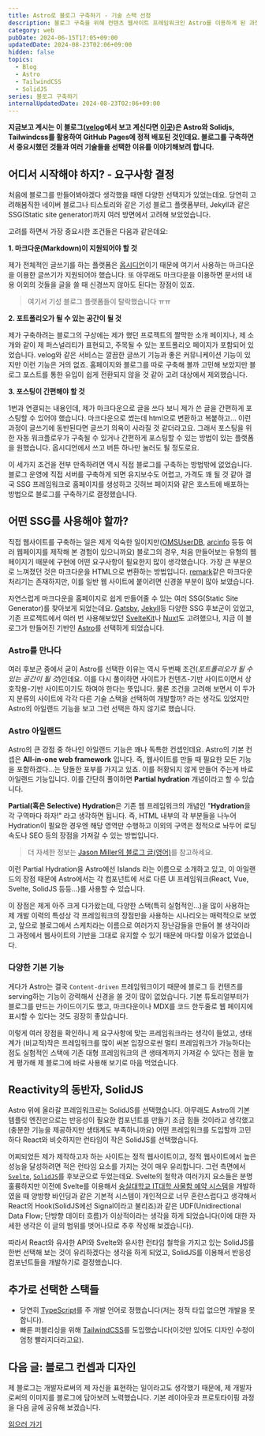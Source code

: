 ```yaml
---
title: Astro로 블로그 구축하기 - 기술 스택 선정
description: 블로그 구축을 위해 컨텐츠 웹사이트 프레임워크인 Astro를 이용하게 된 과정을 공유합니다.
category: web
pubDate: 2024-06-15T17:05+09:00
updatedDate: 2024-08-23T02:06+09:00
hidden: false
topics:
  - Blog
  - Astro
  - TailwindCSS
  - SolidJS
series: 블로그 구축하기
internalUpdatedDate: 2024-08-23T02:06+09:00
---
```


**지금보고 계시는 이 블로그([velog](https://velog.io/@eatsteak)에서 보고 계신다면 [이곳](https://eatsteak.dev/post/constructing-blog))은 Astro와 Solidjs, Tailwindcss를 활용하여 GitHub Pages에 정적 배포된 것인데요. 블로그를 구축하면서 중요시했던 것들과 여러 기술들을 선택한 이유를 이야기해보려 합니다.**

## 어디서 시작해야 하지? - 요구사항 결정

처음에 블로그를 만들어봐야겠다 생각했을 때엔 다양한 선택지가 있었는데요. 당연히 고려해봄직한 네이버 블로그나 티스토리와 같은 기성 블로그 플랫폼부터, Jekyll과 같은 SSG(Static site generator)까지 여러 방면에서 고려해 보았었습니다.

고려를 하면서 가장 중요시한 조건들은 다음과 같은데요:

**1. 마크다운(Markdown)이 지원되어야 할 것**

제가 전체적인 글쓰기를 하는 플랫폼은 [옵시디언](https://obsidian.md)이기 때문에 여기서 사용하는 마크다운을 이용한 글쓰기가 지원되어야 했습니다. 또 아무래도 마크다운을 이용하면 문서의 내용 이외의 것들을 글을 쓸 때 신경쓰지 않아도 된다는 장점이 있죠.

> 여기서 기성 블로그 플랫폼들이 탈락했습니다 ㅠㅠ

**2. 포트폴리오가 될 수 있는 공간이 될 것**

제가 구축하려는 블로그의 구상에는 제가 했던 프로젝트의 짤막한 소개 페이지나, 제 소개와 같이 제 퍼스널리티가 표현되고, 주목될 수 있는 포트폴리오 페이지가 포함되어 있었습니다.
velog와 같은 서비스는 깔끔한 글쓰기 기능과 좋은 커뮤니케이션 기능이 있지만 이런 기능은 거의 없죠. 홈페이지와 블로그를 따로 구축해 볼까 고민해 보았지만 블로그 포스트를 통한 유입이 쉽게 전환되지 않을 것 같아 고려 대상에서 제외했습니다.

**3. 포스팅이 간편해야 할 것**

1번과 연결되는 내용인데, 제가 마크다운으로 글을 쓰다 보니 제가 쓴 글을 간편하게 포스팅할 수 있어야 했습니다. 마크다운으로 썼는데 html으로 변환하고 복붙하고… 이런 과정이 글쓰기에 동반된다면 글쓰기 의욕이 사라질 것 같더라고요. 그래서 포스팅을 위한 자동 워크플로우가 구축될 수 있거나 간편하게 포스팅할 수 있는 방법이 있는 플랫폼을 원했습니다. 옵시디언에서 쓰고 버튼 하나만 눌러도 될 정도로요.

이 세가지 조건을 전부 만족하려면 역시 직접 블로그를 구축하는 방법밖에 없었습니다. 블로그 운영에 직접 서버를 구축하게 되면 유지보수도 어렵고, 가격도 꽤 될 것 같아 결국 SSG 프레임워크로 홈페이지를 생성하고 깃허브 페이지와 같은 호스트에 배포하는 방법으로 블로그를 구축하기로 결정했습니다.

## 어떤 SSG를 사용해야 할까?

직접 웹사이트를 구축하는 일은 제게 익숙한 일이지만([OMSUserDB](https://userdb.ourmc.space), [arcinfo](https://github.com/arc-info/arcinfo) 등등 여러 웹페이지를 제작해 본 경험이 있으니까요) 블로그의 경우, 처음 만들어보는 유형의 웹페이지기 때문에 구현에 어떤 요구사항이 필요한지 많이 생각했습니다. 가장 큰 부분으로 느껴졌던 것은 마크다운을 HTML으로 변환하는 방법입니다. [remark](https://github.com/remarkjs/remark)같은 마크다운 처리기는 존재하지만, 이를 일반 웹 사이트에 붙이려면 신경쓸 부분이 많아 보였습니다.

자연스럽게 마크다운을 홈페이지로 쉽게 만들어줄 수 있는 여러 SSG(Static Site Generator)를 찾아보게 되었는데요. [Gatsby](https://gatsbyjs.com), [Jekyll](https://jekyllrb.com)등 다양한 SSG 후보군이 있었고, 기존 프로젝트에서 여러 번 사용해보았던 [SvelteKit](https://kit.svelte.dev)나 [Nuxt](https://nuxtjs.org)도 고려했으나, 지금 이 블로그가 만들어진 기반인 [Astro](https://astro.build)를 선택하게 되었습니다.

### Astro를 만나다

여러 후보군 중에서 굳이 Astro를 선택한 이유는 역시 두번째 조건(_포트폴리오가 될 수 있는 공간이 될 것_)인데요. 이를 다시 풀이하면 사이트가 컨텐츠-기반 사이트이면서 상호작용-기반 사이트이기도 하여야 한다는 뜻입니다. 물론 조건을 고려해 보면서 이 두가지 분류의 사이트에 각각 다른 기술 스택을 선택하여 개발할까? 라는 생각도 있었지만 Astro의 아일랜드 기능을 보고 그런 선택은 하지 않기로 했습니다.

### Astro 아일랜드

Astro의 큰 강점 중 하나인 아일랜드 기능은 꽤나 독특한 컨셉인데요. Astro의 기본 컨셉은 **All-in-one web framework** 입니다. 즉, 웹사이트를 만들 때 필요한 모든 기능을 포함하겠다...는 당돌한 포부를 가지고 있죠.
이를 허황되지 않게 만들어 주는게 바로 아일랜드 기능입니다. 이를 간단히 풀이하면 **Partial hydration** 개념이라고 할 수 있습니다.

**Partial(혹은 Selective) Hydration**은 기존 웹 프레임워크의 개념인 "**Hydration**을 각 구역마다 하자!" 라고 생각하면 됩니다. 즉, HTML 내부의 각 부분들을 나누어 Hydration이 필요한 경우엔 해당 영역만 수행하고 이외의 구역은 정적으로 놔두어 로딩 속도나 SEO 등의 장점을 가져갈 수 있는 방법입니다.

> 더 자세한 정보는 [Jason Miller의 블로그 글(영어)](https://jasonformat.com/islands-architecture/)를 참고하세요.

이런 Partial Hydration을 Astro에선 Islands 라는 이름으로 소개하고 있고, 이 아일랜드의 장점 때문에 Astro에서는 각 컴포넌트에 서로 다른 UI 프레임워크(React, Vue, Svelte, SolidJS 등등...)를 사용할 수 있습니다.

이 장점은 제게 아주 크게 다가왔는데, 다양한 스택(특히 실험적인...)을 많이 사용하는 제 개발 이력의 특성상 각 프레임워크의 장점만을 사용하는 시나리오는 매력적으로 보였고, 앞으로 블로그에서 스케치라는 이름으로 여러가지 장난감들을 만들어 볼 생각이라 그 과정에서 웹사이트의 기반을 그대로 유지할 수 있기 때문에 마다할 이유가 없었습니다.

### 다양한 기본 기능

게다가 Astro는 결국 `Content-driven` 프레임워크이기 때문에 블로그 등 컨텐츠를 serving하는 기능이 강력해서 신경을 쓸 것이 많이 없었습니다. 기본 튜토리얼부터가 블로그를 만드는 가이드이기도 했고, 마크다운이나 MDX를 코드 한두줄로 웹 페이지에 표시할 수 있다는 것도 굉장히 좋았습니다.

이렇게 여러 장점을 확인하니 제 요구사항에 맞는 프레임워크라는 생각이 들었고, 생태계가 (비교적)작은 프레임워크를 많이 써본 입장으로썬 멀티 프레임워크가 가능하다는 점도 실험적인 스택에 기존 대형 프레임워크의 큰 생태계까지 가져갈 수 있다는 점을 높게 평가해 제 블로그에 바로 사용해 보기로 마음 먹었습니다.

## Reactivity의 동반자, SolidJS

Astro 위에 올라갈 프레임워크로는 SolidJS를 선택했습니다. 아무래도 Astro의 기본 템플릿 엔진만으로는 반응성이 필요한 컴포넌트를 만들기 조금 힘들 것이라고 생각했고(충분한 기능을 제공하지만 생태계도 부족하니까요) 어떤 프레임워크를 도입할까 고민하다 React와 비슷하지만 런타임이 작은 SolidJS를 선택했습니다.

어찌되었든 제가 제작하고자 하는 사이트는 정적 웹사이트이고, 정적 웹사이트에서 높은 성능을 달성하려면 적은 런타임 요소를 가지는 것이 매우 유리합니다. 그런 측면에서 [`Svelte`](https://svelte.dev), [`SolidJS`](https://solidjs.com)를 후보군으로 두었는데요. Svelte의 철학과 여러가지 요소들은 분명 훌륭하지만 이전에 Svelte를 이용해서 [숭실대학교 IT대학 사물함 예약 시스템](https://github.com/twinsteak/lockerweb)을 개발하였을 때 양방향 바인딩과 같은 기본적 시스템이 개인적으로 너무 혼란스럽다고 생각해서 React의 Hook(SolidJS에선 Signal이라고 불리죠)과 같은 UDF(Unidirectional Data Flow; 단방향 데이터 흐름)가 이상적이라는 생각을 하게 되었습니다(이에 대한 자세한 생각은 이 글의 범위를 벗어나므로 추후 작성해 보겠습니다).

따라서 React와 유사한 API와 Svelte와 유사한 런타임 철학을 가지고 있는 SolidJS를 한번 선택해 보는 것이 유리하겠다는 생각을 하게 되었고, SolidJS를 이용해서 반응성 컴포넌트들을 개발하기로 결정했습니다.

## 추가로 선택한 스택들

- 당연히 [TypeScript](https://www.typescriptlang.org/)를 주 개발 언어로 정했습니다(저는 정적 타입 없으면 개발을 못합니다).
- 빠른 퍼블리싱을 위해 [TailwindCSS](https://tailwindcss.com/)를 도입했습니다(이것만 있어도 디자인 수정이 엄청 빨라지더라고요).

## 다음 글: 블로그 컨셉과 디자인

제 블로그는 개발자로써의 제 자신을 표현하는 일이라고도 생각했기 때문에, 제 개발자로써의 이미지를 블로그에 담아보려 노력했습니다. 기본 레이아웃과 프로토타이핑 과정을 다음 글에 공유해 보겠습니다.

[읽으러 가기](/post/designing-blog)

